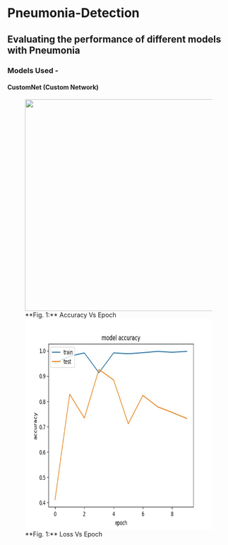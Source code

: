 # Pneumonia-Detection
## Evaluating the performance of different models with Pneumonia
### Models Used -
#### CustomNet (Custom Network)
<figure>
<img align="left" width="640" height="478" src="http://https://github.com/yohan9655/Pneumonia-Detection/blob/master/graphs/InceptionAccVsEpoch.jpeg">
 <figcaption>**Fig. 1:** Accuracy Vs Epoch</figcaption>
  
  <img align="right" width="640" height="478" src="https://github.com/yohan9655/Pneumonia-Detection/blob/master/graphs/InceptionAccVsEpoch.jpeg">
 <figcaption>**Fig. 1:** Loss Vs Epoch</figcaption>
</figure>

